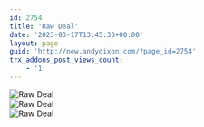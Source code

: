 ```yaml
---
id: 2754
title: 'Raw Deal'
date: '2023-03-17T13:45:33+00:00'
layout: page
guid: 'http://new.andydixon.com/?page_id=2754'
trx_addons_post_views_count:
    - '1'
---
```


![Raw Deal](https://i0.wp.com/assets.g8x2.ldn.idrivee2-23.com/posters/Raw%20Deal%2001.jpg?w=1200&ssl=1 "Raw Deal")  
![Raw Deal](https://i0.wp.com/assets.g8x2.ldn.idrivee2-23.com/posters/Raw%20Deal%2002.jpg?w=1200&ssl=1 "Raw Deal")  
![Raw Deal](https://i0.wp.com/assets.g8x2.ldn.idrivee2-23.com/posters/Raw%20Deal%2003.jpg?w=1200&ssl=1 "Raw Deal")